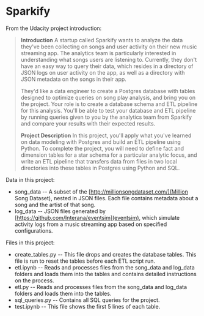 # Sparkify

From the Udacity project introduction:

> **Introduction**
> A startup called Sparkify wants to analyze the data they've been collecting on songs and user activity on their new music streaming app. The analytics team is particularly interested in understanding what songs users are listening to. Currently, they don't have an easy way to query their data, which resides in a directory of JSON logs on user activity on the app, as well as a directory with JSON metadata on the songs in their app.
>
> They'd like a data engineer to create a Postgres database with tables designed to optimize queries on song play analysis, and bring you on the project. Your role is to create a database schema and ETL pipeline for this analysis. You'll be able to test your database and ETL pipeline by running queries given to you by the analytics team from Sparkify and compare your results with their expected results.
> 
> **Project Description**
> In this project, you'll apply what you've learned on data modeling with Postgres and build an ETL pipeline using Python. To complete the project, you will need to define fact and dimension tables for a star schema for a particular analytic focus, and write an ETL pipeline that transfers data from files in two local directories into these tables in Postgres using Python and SQL.

Data in this project:
- song_data -- A subset of the [http://millionsongdataset.com/](Million Song Dataset), nested in JSON files. Each file contains metadata about a song and the artist of that song.
- log_data -- JSON files generated by [https://github.com/Interana/eventsim](eventsim), which simulate activity logs from a music streaming app based on specified configurations.

Files in this project:
- create_tables.py -- This file drops and creates the database tables. This file is run to reset the tables before each ETL script run.
- etl.ipynb -- Reads and processes files from the song_data and log_data folders and loads them into the tables and contains detailed instructions on the process. 
- etl.py -- Reads and processes files from the song_data and log_data folders and loads them into the tables.
- sql_queries.py -- Contains all SQL queries for the project.
- test.ipynb -- This file shows the first 5 lines of each table.
